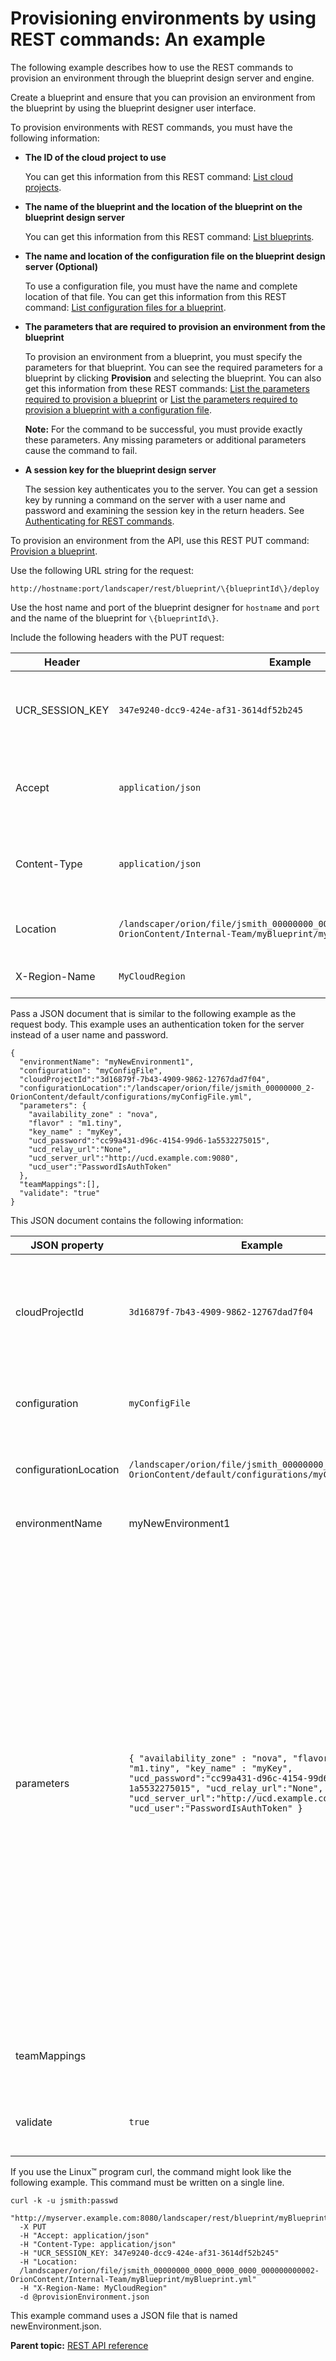 # Provisioning environments by using REST commands: An example

The following example describes how to use the REST commands to provision an environment through the blueprint design server and engine.

Create a blueprint and ensure that you can provision an environment from the blueprint by using the blueprint designer user interface.

To provision environments with REST commands, you must have the following information:

-   **The ID of the cloud project to use**

    You can get this information from this REST command: [List cloud projects](../../com.ibm.edt.api.doc/topics/security_cloudproject__get.md).

-   **The name of the blueprint and the location of the blueprint on the blueprint design server**

    You can get this information from this REST command: [List blueprints](../../com.ibm.edt.api.doc/topics/rest_blueprint__get.md).

-   **The name and location of the configuration file on the blueprint design server \(Optional\)**

    To use a configuration file, you must have the name and complete location of that file. You can get this information from this REST command: [List configuration files for a blueprint](../../com.ibm.edt.api.doc/topics/rest_bpid_configuration_get.md).

-   **The parameters that are required to provision an environment from the blueprint**

    To provision an environment from a blueprint, you must specify the parameters for that blueprint. You can see the required parameters for a blueprint by clicking **Provision** and selecting the blueprint. You can also get this information from these REST commands: [List the parameters required to provision a blueprint](../../com.ibm.edt.api.doc/topics/rest_bpid_parameters_get.md) or [List the parameters required to provision a blueprint with a configuration file](../../com.ibm.edt.api.doc/topics/rest_bpid_confid_parameters_get.md).

    **Note:** For the command to be successful, you must provide exactly these parameters. Any missing parameters or additional parameters cause the command to fail.

-   **A session key for the blueprint design server**

    The session key authenticates you to the server. You can get a session key by running a command on the server with a user name and password and examining the session key in the return headers. See [Authenticating for REST commands](rest_api_ref_authenticating.md).


To provision an environment from the API, use this REST PUT command: [Provision a blueprint](../../com.ibm.edt.api.doc/topics/rest_bpid_deploy_put.md).

Use the following URL string for the request:

```
http://hostname:port/landscaper/rest/blueprint/\{blueprintId\}/deploy
```

Use the host name and port of the blueprint designer for `hostname` and `port` and the name of the blueprint for `\{blueprintId\}`.

Include the following headers with the PUT request:

|Header|Example|Description|
|------|-------|-----------|
|UCR\_SESSION\_KEY|`347e9240-dcc9-424e-af31-3614df52b245`|The session key that you retrieve from running a simple command with a user name and password|
|Accept|`application/json`|Specify `application/json` as the type of information that the command returns|
|Content-Type|`application/json`|Specify `application/json` as the type of information that you are sending to the command|
|Location|`/landscaper/orion/file/jsmith_00000000_0000_0000_0000_000000000002- OrionContent/Internal-Team/myBlueprint/myBlueprint.yml`|The location of the blueprint on the blueprint design server|
|X-Region-Name|`MyCloudRegion`|\(Optional\) The region for the environment|

Pass a JSON document that is similar to the following example as the request body. This example uses an authentication token for the server instead of a user name and password.

```
{
  "environmentName": "myNewEnvironment1",
  "configuration": "myConfigFile",
  "cloudProjectId":"3d16879f-7b43-4909-9862-12767dad7f04",
  "configurationLocation":"/landscaper/orion/file/jsmith_00000000_2-OrionContent/default/configurations/myConfigFile.yml",
  "parameters": {
    "availability_zone" : "nova",
    "flavor" : "m1.tiny",
    "key_name" : "myKey",
    "ucd_password":"cc99a431-d96c-4154-99d6-1a5532275015",
    "ucd_relay_url":"None",
    "ucd_server_url":"http://ucd.example.com:9080",
    "ucd_user":"PasswordIsAuthToken"
  },
  "teamMappings":[],
  "validate": "true"
}
```

This JSON document contains the following information:

|JSON property|Example|Description|
|-------------|-------|-----------|
|cloudProjectId|`3d16879f-7b43-4909-9862-12767dad7f04`|The ID of the cloud project; to get this ID, you can use the command [List cloud projects](../../com.ibm.edt.api.doc/topics/security_cloudproject__get.md)| |
|configuration|`myConfigFile`|\(Optional\) The name of the configuration file to use| |
|configurationLocation|`/landscaper/orion/file/jsmith_00000000_2-OrionContent/default/configurations/myConfigFile.yml`|The location of the configuration file on the server| |
|environmentName|myNewEnvironment1|A name for the new environment| |
|parameters|`{ "availability_zone" : "nova", "flavor" : "m1.tiny", "key_name" : "myKey", "ucd_password":"cc99a431-d96c-4154-99d6-1a5532275015", "ucd_relay_url":"None", "ucd_server_url":"http://ucd.example.com:9080", "ucd_user":"PasswordIsAuthToken" }`|A JSON array of parameters to pass to the provisioning process, including the parameters that you would specify if you provisioned the environment from the designer server user interface. To get a list of the required parameters, use the command [List the parameters required to provision a blueprint](../../com.ibm.edt.api.doc/topics/rest_bpid_parameters_get.md) or [List the parameters required to provision a blueprint with a configuration file](../../com.ibm.edt.api.doc/topics/rest_bpid_confid_parameters_get.md).|
|teamMappings| |An array of teams to add the environment to|
|validate|`true`|Whether to validate the request before running it|

If you use the Linux™ program curl, the command might look like the following example. This command must be written on a single line.

```
curl -k -u jsmith:passwd
  "http://myserver.example.com:8080/landscaper/rest/blueprint/myBlueprint/deploy" 
  -X PUT 
  -H "Accept: application/json" 
  -H "Content-Type: application/json" 
  -H "UCR_SESSION_KEY: 347e9240-dcc9-424e-af31-3614df52b245" 
  -H "Location:
  /landscaper/orion/file/jsmith_00000000_0000_0000_0000_000000000002- OrionContent/Internal-Team/myBlueprint/myBlueprint.yml" 
  -H "X-Region-Name: MyCloudRegion" 
  -d @provisionEnvironment.json
```

This example command uses a JSON file that is named newEnvironment.json.

**Parent topic:** [REST API reference](../../com.ibm.udeploy.reference.doc/topics/rest_api_ref_overview.md)

